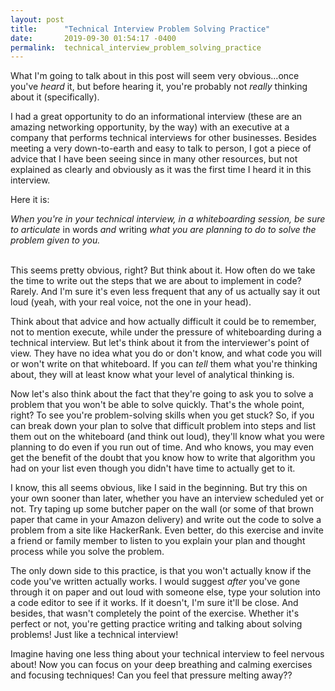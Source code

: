 ```yaml
---
layout: post
title:      "Technical Interview Problem Solving Practice"
date:       2019-09-30 01:54:17 -0400
permalink:  technical_interview_problem_solving_practice
---
```



What I'm going to talk about in this post will seem very obvious...once you've *heard* it, but before hearing it, you're probably not *really* thinking about it (specifically).

I had a great opportunity to do an informational interview (these are an amazing networking opportunity, by the way) with an executive at a company that performs technical interviews for other businesses.  Besides meeting a very down-to-earth and easy to talk to person, I got a piece of advice that I have been seeing since in many other resources, but not explained as clearly and obviously as it was the first time I heard it in this interview.

Here it is:

*When you're in your technical interview, in a whiteboarding session, be sure to articulate* in words *and* writing *what you are planning to do to solve the problem given to you.*

<br/>
This seems pretty obvious, right?  But think about it.  How often do we take the time to write out the steps that we are about to implement in code?  Rarely.  And I'm sure it's even less frequent that any of us actually say it out loud (yeah, with your real voice, not the one in your head).

Think about that advice and how actually difficult it could be to remember, not to mention execute, while under the pressure of whiteboarding during a technical interview.  But let's think about it from the interviewer's point of view.  They have no idea what you do or don't know, and what code you will or won't write on that whiteboard.  If you can *tell* them what you're thinking about, they will at least know what your level of analytical thinking is.

Now let's also think about the fact that they're going to ask you to solve a problem that you won't be able to solve quickly.  That's the whole point, right?  To see you're problem-solving skills when you get stuck?
So, if you can break down your plan to solve that difficult problem into steps and list them out on the whiteboard (and think out loud), they'll know what you were planning to do even if you run out of time.  And who knows, you may even get the benefit of the doubt that you know how to write that algorithm you had on your list even though you didn't have time to actually get to it.

I know, this all seems obvious, like I said in the beginning.  But try this on your own sooner than later, whether you have an interview scheduled yet or not.  Try taping up some butcher paper on the wall (or some of that brown paper that came in your Amazon delivery) and write out the code to solve a problem from a site like HackerRank.  Even better, do this exercise and invite a friend or family member to listen to you explain your plan and thought process while you solve the problem.

The only down side to this practice, is that you won't actually know if the code you've written actually works.  I would suggest *after* you've gone through it on paper and out loud with someone else, type your solution into a code editor to see if it works.  If it doesn't, I'm sure it'll be close.  And besides, that wasn't completely the point of the exercise.  Whether it's perfect or not, you're getting practice writing and talking about solving problems!  Just like a technical interview!

Imagine having one less thing about your technical interview to feel nervous about!  Now you can focus on your deep breathing and calming exercises and focusing techniques!  Can you feel that pressure melting away??


